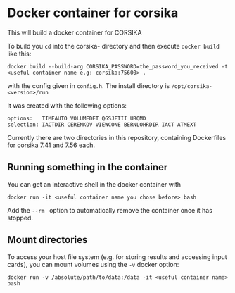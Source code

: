 # Docker container for corsika


This will build a docker container for CORSIKA


To build you `cd` into the corsika-<version> directory and then execute `docker build` like this:

```
docker build --build-arg CORSIKA_PASSWORD=the_password_you_received -t <useful container name e.g: corsika:75600> .
```

with the config given in `config.h`. The install directory is `/opt/corsika-<version>/run`

It was created with the following options:
```
options:   TIMEAUTO VOLUMEDET QGSJETII URQMD 
selection: IACTDIR CERENKOV VIEWCONE BERNLOHRDIR IACT ATMEXT
```

Currently there are two directories in this repository, containing Dockerfiles for corsika 7.41 and 7.56 each.

## Running something in the container

You can get an interactive shell in the docker container with

```
docker run -it <useful container name you chose before> bash
```
Add the `--rm ` option to automatically remove the container once it has stopped.

## Mount directories

To access your host file system (e.g. for storing results and accessing input cards), you can mount volumes using the `-v` docker option:

```
docker run -v /absolute/path/to/data:/data -it <useful container name> bash
```

